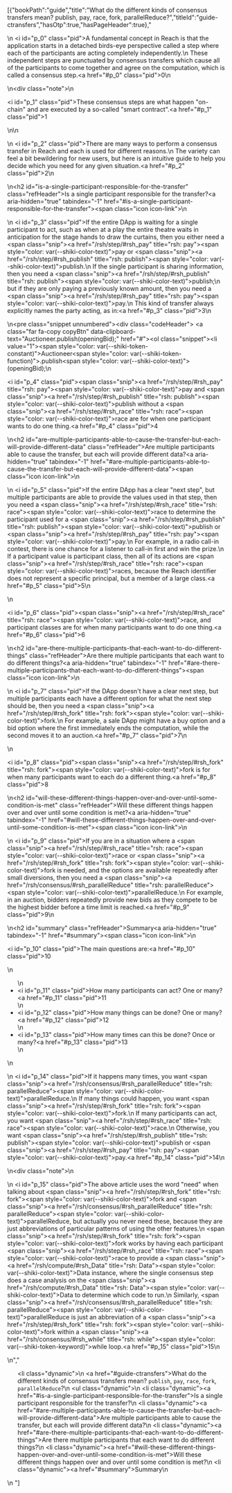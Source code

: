 [{"bookPath":"guide","title":"What do the different kinds of consensus transfers mean? publish, pay, race, fork, parallelReduce?","titleId":"guide-ctransfers","hasOtp":true,"hasPageHeader":true},"<p>\n  <i id=\"p_0\" class=\"pid\"></i>A fundamental concept in Reach is that the application starts in a detached birds-eye perspective called a step where each of the participants are acting completely independently.\n  These independent steps are punctuated by consensus transfers which cause all of the participants to come together and agree on the computation, which is called a consensus step.<a href=\"#p_0\" class=\"pid\">0</a>\n</p>\n<div class=\"note\">\n  <p><i id=\"p_1\" class=\"pid\"></i>These consensus steps are what happen \"on-chain\" and are executed by a so-called \"smart contract\".<a href=\"#p_1\" class=\"pid\">1</a></p>\n</div>\n<p>\n  <i id=\"p_2\" class=\"pid\"></i>There are many ways to perform a consensus transfer in Reach and each is used for different reasons.\n  The variety can feel a bit bewildering for new users, but here is an intuitive guide to help you decide which you need for any given situation.<a href=\"#p_2\" class=\"pid\">2</a>\n</p>\n<h2 id=\"is-a-single-participant-responsible-for-the-transfer\" class=\"refHeader\">Is a single participant responsible for the transfer?<a aria-hidden=\"true\" tabindex=\"-1\" href=\"#is-a-single-participant-responsible-for-the-transfer\"><span class=\"icon icon-link\"></span></a></h2>\n<p>\n  <i id=\"p_3\" class=\"pid\"></i>If the entire DApp is waiting for a single participant to act, such as when at a play the entire theatre waits in anticipation for the stage hands to draw the curtains, then you either need a <span class=\"snip\"><a href=\"/rsh/step/#rsh_pay\" title=\"rsh: pay\"><span style=\"color: var(--shiki-color-text)\">pay</span></a></span> or <span class=\"snip\"><a href=\"/rsh/step/#rsh_publish\" title=\"rsh: publish\"><span style=\"color: var(--shiki-color-text)\">publish</span></a></span>.\n  If the single participant is sharing information, then you need a <span class=\"snip\"><a href=\"/rsh/step/#rsh_publish\" title=\"rsh: publish\"><span style=\"color: var(--shiki-color-text)\">publish</span></a></span>;\n  but if they are only paying a previously known amount, then you need a <span class=\"snip\"><a href=\"/rsh/step/#rsh_pay\" title=\"rsh: pay\"><span style=\"color: var(--shiki-color-text)\">pay</span></a></span>.\n  This kind of transfer always explicitly names the party acting, as in:<a href=\"#p_3\" class=\"pid\">3</a>\n</p>\n<pre class=\"snippet unnumbered\"><div class=\"codeHeader\">&nbsp;<a class=\"far fa-copy copyBtn\" data-clipboard-text=\"Auctioneer.publish(openingBid);\" href=\"#\"></a></div><ol class=\"snippet\"><li value=\"1\"><span style=\"color: var(--shiki-token-constant)\">Auctioneer</span><span style=\"color: var(--shiki-token-function)\">.publish</span><span style=\"color: var(--shiki-color-text)\">(openingBid);</span></li></ol></pre>\n<p><i id=\"p_4\" class=\"pid\"></i><span class=\"snip\"><a href=\"/rsh/step/#rsh_pay\" title=\"rsh: pay\"><span style=\"color: var(--shiki-color-text)\">pay</span></a></span> and <span class=\"snip\"><a href=\"/rsh/step/#rsh_publish\" title=\"rsh: publish\"><span style=\"color: var(--shiki-color-text)\">publish</span></a></span> without a <span class=\"snip\"><a href=\"/rsh/step/#rsh_race\" title=\"rsh: race\"><span style=\"color: var(--shiki-color-text)\">race</span></a></span> are for when one participant wants to do one thing.<a href=\"#p_4\" class=\"pid\">4</a></p>\n<h2 id=\"are-multiple-participants-able-to-cause-the-transfer-but-each-will-provide-different-data\" class=\"refHeader\">Are multiple participants able to cause the transfer, but each will provide different data?<a aria-hidden=\"true\" tabindex=\"-1\" href=\"#are-multiple-participants-able-to-cause-the-transfer-but-each-will-provide-different-data\"><span class=\"icon icon-link\"></span></a></h2>\n<p>\n  <i id=\"p_5\" class=\"pid\"></i>If the entire DApp has a clear \"next step\", but multiple participants are able to provide the values used in that step, then you need a <span class=\"snip\"><a href=\"/rsh/step/#rsh_race\" title=\"rsh: race\"><span style=\"color: var(--shiki-color-text)\">race</span></a></span> to determine the participant used for a <span class=\"snip\"><a href=\"/rsh/step/#rsh_publish\" title=\"rsh: publish\"><span style=\"color: var(--shiki-color-text)\">publish</span></a></span> or <span class=\"snip\"><a href=\"/rsh/step/#rsh_pay\" title=\"rsh: pay\"><span style=\"color: var(--shiki-color-text)\">pay</span></a></span>.\n  For example, in a radio call-in contest, there is one chance for a listener to call-in first and win the prize.\n  If a participant value is participant class, then all of its actions are <span class=\"snip\"><a href=\"/rsh/step/#rsh_race\" title=\"rsh: race\"><span style=\"color: var(--shiki-color-text)\">race</span></a></span>s, because the Reach identifier does not represent a specific principal, but a member of a large class.<a href=\"#p_5\" class=\"pid\">5</a>\n</p>\n<p><i id=\"p_6\" class=\"pid\"></i><span class=\"snip\"><a href=\"/rsh/step/#rsh_race\" title=\"rsh: race\"><span style=\"color: var(--shiki-color-text)\">race</span></a></span>, and participant classes are for when many participants want to do one thing.<a href=\"#p_6\" class=\"pid\">6</a></p>\n<h2 id=\"are-there-multiple-participants-that-each-want-to-do-different-things\" class=\"refHeader\">Are there multiple participants that each want to do different things?<a aria-hidden=\"true\" tabindex=\"-1\" href=\"#are-there-multiple-participants-that-each-want-to-do-different-things\"><span class=\"icon icon-link\"></span></a></h2>\n<p>\n  <i id=\"p_7\" class=\"pid\"></i>If the DApp doesn't have a clear next step, but multiple participants each have a different option for what the next step should be, then you need a <span class=\"snip\"><a href=\"/rsh/step/#rsh_fork\" title=\"rsh: fork\"><span style=\"color: var(--shiki-color-text)\">fork</span></a></span>.\n  For example, a sale DApp might have a buy option and a bid option where the first immediately ends the computation, while the second moves it to an auction.<a href=\"#p_7\" class=\"pid\">7</a>\n</p>\n<p><i id=\"p_8\" class=\"pid\"></i><span class=\"snip\"><a href=\"/rsh/step/#rsh_fork\" title=\"rsh: fork\"><span style=\"color: var(--shiki-color-text)\">fork</span></a></span> is for when many participants want to each do a different thing.<a href=\"#p_8\" class=\"pid\">8</a></p>\n<h2 id=\"will-these-different-things-happen-over-and-over-until-some-condition-is-met\" class=\"refHeader\">Will these different things happen over and over until some condition is met?<a aria-hidden=\"true\" tabindex=\"-1\" href=\"#will-these-different-things-happen-over-and-over-until-some-condition-is-met\"><span class=\"icon icon-link\"></span></a></h2>\n<p>\n  <i id=\"p_9\" class=\"pid\"></i>If you are in a situation where a <span class=\"snip\"><a href=\"/rsh/step/#rsh_race\" title=\"rsh: race\"><span style=\"color: var(--shiki-color-text)\">race</span></a></span> or <span class=\"snip\"><a href=\"/rsh/step/#rsh_fork\" title=\"rsh: fork\"><span style=\"color: var(--shiki-color-text)\">fork</span></a></span> is needed, and the options are available repeatedly after small diversions, then you need a <span class=\"snip\"><a href=\"/rsh/consensus/#rsh_parallelReduce\" title=\"rsh: parallelReduce\"><span style=\"color: var(--shiki-color-text)\">parallelReduce</span></a></span>.\n  For example, in an auction, bidders repeatedly provide new bids as they compete to be the highest bidder before a time limit is reached.<a href=\"#p_9\" class=\"pid\">9</a>\n</p>\n<h2 id=\"summary\" class=\"refHeader\">Summary<a aria-hidden=\"true\" tabindex=\"-1\" href=\"#summary\"><span class=\"icon icon-link\"></span></a></h2>\n<p><i id=\"p_10\" class=\"pid\"></i>The main questions are:<a href=\"#p_10\" class=\"pid\">10</a></p>\n<ul>\n  <li><i id=\"p_11\" class=\"pid\"></i>How many participants can act? One or many?<a href=\"#p_11\" class=\"pid\">11</a></li>\n  <li><i id=\"p_12\" class=\"pid\"></i>How many things can be done? One or many?<a href=\"#p_12\" class=\"pid\">12</a></li>\n  <li><i id=\"p_13\" class=\"pid\"></i>How many times can this be done? Once or many?<a href=\"#p_13\" class=\"pid\">13</a></li>\n</ul>\n<p>\n  <i id=\"p_14\" class=\"pid\"></i>If it happens many times, you want <span class=\"snip\"><a href=\"/rsh/consensus/#rsh_parallelReduce\" title=\"rsh: parallelReduce\"><span style=\"color: var(--shiki-color-text)\">parallelReduce</span></a></span>.\n  If many things could happen, you want <span class=\"snip\"><a href=\"/rsh/step/#rsh_fork\" title=\"rsh: fork\"><span style=\"color: var(--shiki-color-text)\">fork</span></a></span>.\n  If many participants can act, you want <span class=\"snip\"><a href=\"/rsh/step/#rsh_race\" title=\"rsh: race\"><span style=\"color: var(--shiki-color-text)\">race</span></a></span>.\n  Otherwise, you want <span class=\"snip\"><a href=\"/rsh/step/#rsh_publish\" title=\"rsh: publish\"><span style=\"color: var(--shiki-color-text)\">publish</span></a></span> or <span class=\"snip\"><a href=\"/rsh/step/#rsh_pay\" title=\"rsh: pay\"><span style=\"color: var(--shiki-color-text)\">pay</span></a></span>.<a href=\"#p_14\" class=\"pid\">14</a>\n</p>\n<div class=\"note\">\n  <p>\n    <i id=\"p_15\" class=\"pid\"></i>The above article uses the word \"need\" when talking about <span class=\"snip\"><a href=\"/rsh/step/#rsh_fork\" title=\"rsh: fork\"><span style=\"color: var(--shiki-color-text)\">fork</span></a></span> and <span class=\"snip\"><a href=\"/rsh/consensus/#rsh_parallelReduce\" title=\"rsh: parallelReduce\"><span style=\"color: var(--shiki-color-text)\">parallelReduce</span></a></span>, but actually you never need these, because they are just abbreviations of particular patterns of using the other features.\n    <span class=\"snip\"><a href=\"/rsh/step/#rsh_fork\" title=\"rsh: fork\"><span style=\"color: var(--shiki-color-text)\">fork</span></a></span> works by having each participant <span class=\"snip\"><a href=\"/rsh/step/#rsh_race\" title=\"rsh: race\"><span style=\"color: var(--shiki-color-text)\">race</span></a></span> to provide a <span class=\"snip\"><a href=\"/rsh/compute/#rsh_Data\" title=\"rsh: Data\"><span style=\"color: var(--shiki-color-text)\">Data</span></a></span> instance, where the single consensus step does a case analysis on the <span class=\"snip\"><a href=\"/rsh/compute/#rsh_Data\" title=\"rsh: Data\"><span style=\"color: var(--shiki-color-text)\">Data</span></a></span> to determine which code to run.\n    Similarly, <span class=\"snip\"><a href=\"/rsh/consensus/#rsh_parallelReduce\" title=\"rsh: parallelReduce\"><span style=\"color: var(--shiki-color-text)\">parallelReduce</span></a></span> is just an abbreviation of a <span class=\"snip\"><a href=\"/rsh/step/#rsh_fork\" title=\"rsh: fork\"><span style=\"color: var(--shiki-color-text)\">fork</span></a></span> within a <span class=\"snip\"><a href=\"/rsh/consensus/#rsh_while\" title=\"rsh: while\"><span style=\"color: var(--shiki-token-keyword)\">while</span></a></span> loop.<a href=\"#p_15\" class=\"pid\">15</a>\n  </p>\n</div>","<ul><li class=\"dynamic\">\n    <a href=\"#guide-ctransfers\">What do the different kinds of consensus transfers mean? <code>publish</code>, <code>pay</code>, <code>race</code>, <code>fork</code>, <code>parallelReduce</code>?</a>\n    <ul class=\"dynamic\">\n      <li class=\"dynamic\"><a href=\"#is-a-single-participant-responsible-for-the-transfer\">Is a single participant responsible for the transfer?</a></li>\n      <li class=\"dynamic\"><a href=\"#are-multiple-participants-able-to-cause-the-transfer-but-each-will-provide-different-data\">Are multiple participants able to cause the transfer, but each will provide different data?</a></li>\n      <li class=\"dynamic\"><a href=\"#are-there-multiple-participants-that-each-want-to-do-different-things\">Are there multiple participants that each want to do different things?</a></li>\n      <li class=\"dynamic\"><a href=\"#will-these-different-things-happen-over-and-over-until-some-condition-is-met\">Will these different things happen over and over until some condition is met?</a></li>\n      <li class=\"dynamic\"><a href=\"#summary\">Summary</a></li>\n    </ul>\n  </li></ul>"]
